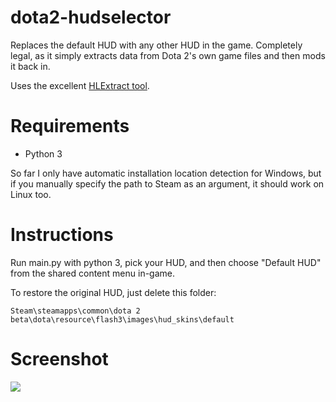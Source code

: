 dota2-hudselector
=================

Replaces the default HUD with any other HUD in the game. Completely legal, as it simply extracts data from Dota 2's own game files and then mods it back in.

Uses the excellent [HLExtract tool](http://nemesis.thewavelength.net/index.php?p=35).

Requirements
===

- Python 3

So far I only have automatic installation location detection for Windows, but if you manually specify the path to Steam as an argument, it should work on Linux too.


Instructions
===
Run main.py with python 3, pick your HUD, and then choose "Default HUD" from the shared content menu in-game.

To restore the original HUD, just delete this folder:

    Steam\steamapps\common\dota 2 beta\dota\resource\flash3\images\hud_skins\default

Screenshot
===
![](http://i.imgur.com/tn6PvKj.png)

